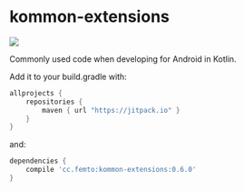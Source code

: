# kommon-extensions
[![](https://jitpack.io/v/hpost/kommon-extensions.svg)](https://jitpack.io/#cc.femto/kommon-extensions)

Commonly used code when developing for Android in Kotlin.


Add it to your build.gradle with:
```gradle
allprojects {
    repositories {
        maven { url "https://jitpack.io" }
    }
}
```
and:

```gradle
dependencies {
    compile 'cc.femto:kommon-extensions:0.6.0'
}
```
